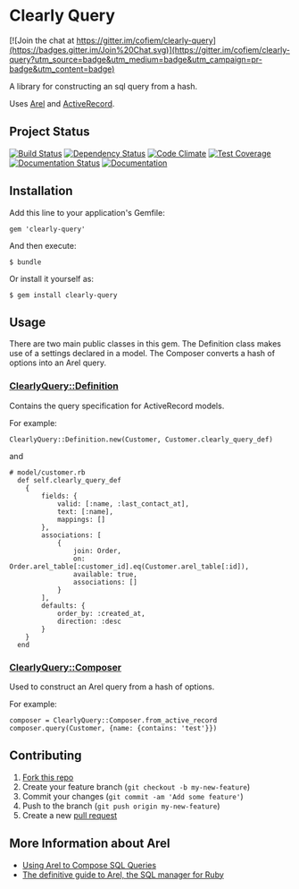 # Clearly Query

[![Join the chat at https://gitter.im/cofiem/clearly-query](https://badges.gitter.im/Join%20Chat.svg)](https://gitter.im/cofiem/clearly-query?utm_source=badge&utm_medium=badge&utm_campaign=pr-badge&utm_content=badge)

A library for constructing an sql query from a hash.

Uses [Arel](https://github.com/rails/arel) and [ActiveRecord](https://github.com/rails/rails/tree/master/activerecord).

## Project Status

[![Build Status](https://travis-ci.org/cofiem/clearly-query.svg?branch=master)](https://travis-ci.org/cofiem/clearly-query)
[![Dependency Status](https://gemnasium.com/cofiem/clearly-query.svg)](https://gemnasium.com/cofiem/clearly-query)
[![Code Climate](https://codeclimate.com/github/cofiem/clearly-query/badges/gpa.svg)](https://codeclimate.com/github/cofiem/clearly-query)
[![Test Coverage](https://codeclimate.com/github/cofiem/clearly-query/badges/coverage.svg)](https://codeclimate.com/github/cofiem/clearly-query/coverage)
[![Documentation Status](https://inch-ci.org/github/cofiem/clearly-query.svg?branch=master)](https://inch-ci.org/github/cofiem/clearly-query)
[![Documentation](https://img.shields.io/badge/docs-rdoc.info-blue.svg)](http://www.rubydoc.info/github/cofiem/clearly-query)

## Installation

Add this line to your application's Gemfile:

    gem 'clearly-query'

And then execute:

    $ bundle

Or install it yourself as:

    $ gem install clearly-query

## Usage

There are two main public classes in this gem. 
The Definition class makes use of a settings declared in a model.
The Composer converts a hash of options into an Arel query.

### [ClearlyQuery::Definition](lib/clearly-query/definition.rb)

Contains the query specification for ActiveRecord models.

For example:

    ClearlyQuery::Definition.new(Customer, Customer.clearly_query_def)

and

    # model/customer.rb
      def self.clearly_query_def
        {
            fields: {
                valid: [:name, :last_contact_at],
                text: [:name],
                mappings: []
            },
            associations: [
                {
                    join: Order,
                    on: Order.arel_table[:customer_id].eq(Customer.arel_table[:id]),
                    available: true,
                    associations: []
                }
            ],
            defaults: {
                order_by: :created_at,
                direction: :desc
            }
        }
      end

### [ClearlyQuery::Composer](lib/clearly-query/composer.rb)

Used to construct an Arel query from a hash of options.

For example:

    composer = ClearlyQuery::Composer.from_active_record
    composer.query(Customer, {name: {contains: 'test'}})

## Contributing

1. [Fork this repo](https://github.com/cofiem/clearly-query/fork)
2. Create your feature branch (`git checkout -b my-new-feature`)
3. Commit your changes (`git commit -am 'Add some feature'`)
4. Push to the branch (`git push origin my-new-feature`)
5. Create a new [pull request](https://github.com/cofiem/clearly-query/compare)

## More Information about Arel

 - [Using Arel to Compose SQL Queries](http://robots.thoughtbot.com/using-arel-to-compose-sql-queries)
 - [The definitive guide to Arel, the SQL manager for Ruby](http://jpospisil.com/2014/06/16/the-definitive-guide-to-arel-the-sql-manager-for-ruby.html)
